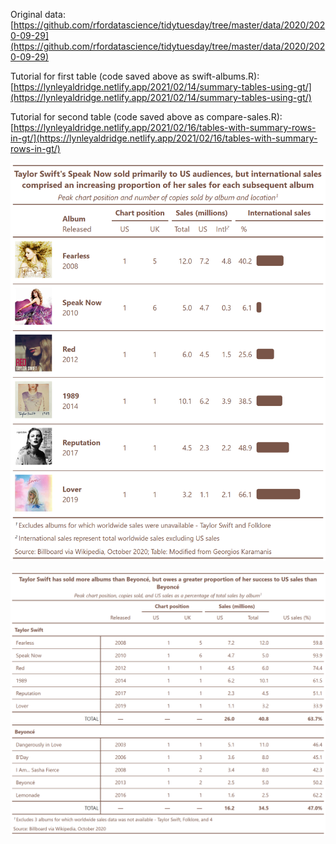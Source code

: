 Original data:<br>
[https://github.com/rfordatascience/tidytuesday/tree/master/data/2020/2020-09-29](https://github.com/rfordatascience/tidytuesday/tree/master/data/2020/2020-09-29)

Tutorial for first table (code saved above as swift-albums.R):<br>
[https://lynleyaldridge.netlify.app/2021/02/14/summary-tables-using-gt/](https://lynleyaldridge.netlify.app/2021/02/14/summary-tables-using-gt/)

Tutorial for second table (code saved above as compare-sales.R):<br>
[https://lynleyaldridge.netlify.app/2021/02/16/tables-with-summary-rows-in-gt/](https://lynleyaldridge.netlify.app/2021/02/16/tables-with-summary-rows-in-gt/)


![](plots/swift-albums.png)

![](plots/compare-sales.png)
